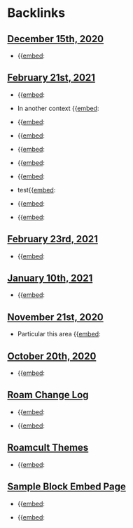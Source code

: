 
# Backlinks
## [December 15th, 2020](<December 15th, 2020.md>)
- {{[embed](<embed.md>):

## [February 21st, 2021](<February 21st, 2021.md>)
- {{[embed](<embed.md>):

- In another context {{[embed](<embed.md>):

- {{[embed](<embed.md>):

- {{[embed](<embed.md>):

- {{[embed](<embed.md>):

- {{[embed](<embed.md>):

- {{[embed](<embed.md>):

- test{{[embed](<embed.md>):

- {{[embed](<embed.md>):

- {{[embed](<embed.md>):

## [February 23rd, 2021](<February 23rd, 2021.md>)
- {{[embed](<embed.md>):

## [January 10th, 2021](<January 10th, 2021.md>)
- {{[embed](<embed.md>):

## [November 21st, 2020](<November 21st, 2020.md>)
- Particular this area {{[embed](<embed.md>):

## [October 20th, 2020](<October 20th, 2020.md>)
- {{[embed](<embed.md>):

## [Roam Change Log](<Roam Change Log.md>)
- {{[embed](<embed.md>):

- {{[embed](<embed.md>):

## [Roamcult Themes](<Roamcult Themes.md>)
- {{[embed](<embed.md>):

## [Sample Block Embed Page](<Sample Block Embed Page.md>)
- {{[embed](<embed.md>):

- {{[embed](<embed.md>):

